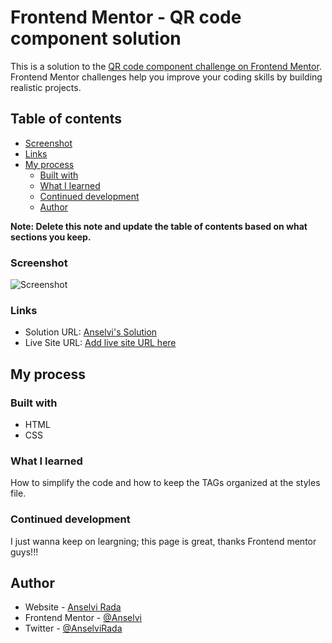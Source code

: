 # Frontend Mentor - QR code component solution

This is a solution to the [QR code component challenge on Frontend Mentor](https://www.frontendmentor.io/challenges/qr-code-component-iux_sIO_H). Frontend Mentor challenges help you improve your coding skills by building realistic projects. 

## Table of contents

  - [Screenshot](#screenshot)
  - [Links](#links)
- [My process](#my-process)
  - [Built with](#built-with)
  - [What I learned](#what-i-learned)
  - [Continued development](#continued-development)
  - [Author](#author)

**Note: Delete this note and update the table of contents based on what sections you keep.**

### Screenshot

![Screenshot]([screenshot.jpg](https://github.com/Anselvi/frontend-mentor-QRcode/blob/main/images/Screenshot.jpg))


### Links

- Solution URL: [Anselvi's Solution](https://anselvi.github.io/frontend-mentor-QRcode/)
- Live Site URL: [Add live site URL here](https://your-live-site-url.com)

## My process

### Built with

- HTML
- CSS

### What I learned

How to simplify the code and how to keep the TAGs organized at the styles file.


### Continued development

I just wanna keep on leargning; this page is great, thanks Frontend mentor guys!!!

## Author

- Website - [Anselvi Rada](https://anselvi.github.io/cv/)
- Frontend Mentor - [@Anselvi](https://www.frontendmentor.io/profile/Anselvi)
- Twitter - [@AnselviRada](https://twitter.com/AnselviRada)
